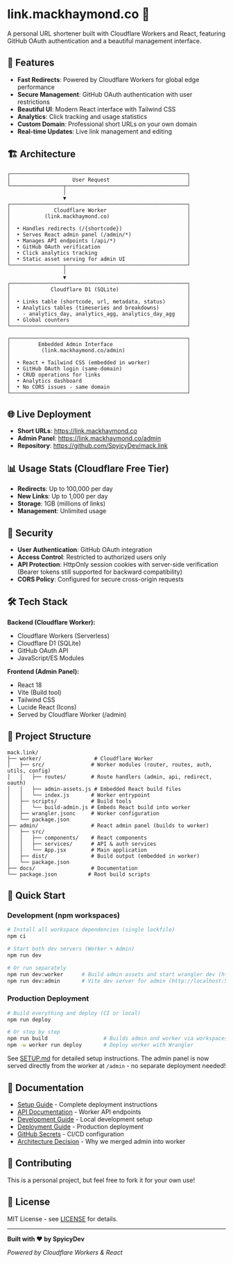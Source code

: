 # link.mackhaymond.co 🍌

A personal URL shortener built with Cloudflare Workers and React, featuring GitHub OAuth authentication and a beautiful management interface.

## 🚀 Features

- **Fast Redirects**: Powered by Cloudflare Workers for global edge performance
- **Secure Management**: GitHub OAuth authentication with user restrictions
- **Beautiful UI**: Modern React interface with Tailwind CSS
- **Analytics**: Click tracking and usage statistics
- **Custom Domain**: Professional short URLs on your own domain
- **Real-time Updates**: Live link management and editing

## 🏗 Architecture

```
┌─────────────────────────────────────────────────────────┐
│                    User Request                         │
└─────────────────┬───────────────────────────────────────┘
                  │
                  ▼
┌─────────────────────────────────────────────────────────┐
│              Cloudflare Worker                          │
│           (link.mackhaymond.co)                         │
│                                                         │
│  • Handles redirects (/{shortcode})                     │
│  • Serves React admin panel (/admin/*)                  │
│  • Manages API endpoints (/api/*)                       │
│  • GitHub OAuth verification                            │
│  • Click analytics tracking                             │
│  • Static asset serving for admin UI                    │
└─────────────────┬───────────────────────────────────────┘
                  │
                  ▼
┌─────────────────────────────────────────────────────────┐
│             Cloudflare D1 (SQLite)                      │
│                                                         │
│  • Links table (shortcode, url, metadata, status)       │
│  • Analytics tables (timeseries and breakdowns)         │
│    - analytics_day, analytics_agg, analytics_day_agg    │
│  • Global counters                                      │
└─────────────────────────────────────────────────────────┘

┌─────────────────────────────────────────────────────────┐
│         Embedded Admin Interface                        │
│          (link.mackhaymond.co/admin)                    │
│                                                         │
│  • React + Tailwind CSS (embedded in worker)            │
│  • GitHub OAuth login (same-domain)                     │
│  • CRUD operations for links                            │
│  • Analytics dashboard                                  │
│  • No CORS issues - same domain                         │
└─────────────────────────────────────────────────────────┘
```

## 🌐 Live Deployment

- **Short URLs**: https://link.mackhaymond.co
- **Admin Panel**: https://link.mackhaymond.co/admin
- **Repository**: https://github.com/SpyicyDev/mack.link

## 📊 Usage Stats (Cloudflare Free Tier)

- **Redirects**: Up to 100,000 per day
- **New Links**: Up to 1,000 per day  
- **Storage**: 1GB (millions of links)
- **Management**: Unlimited usage

## 🔐 Security

- **User Authentication**: GitHub OAuth integration
- **Access Control**: Restricted to authorized users only
- **API Protection**: HttpOnly session cookies with server-side verification (Bearer tokens still supported for backward compatibility)
- **CORS Policy**: Configured for secure cross-origin requests

## 🛠 Tech Stack

**Backend (Cloudflare Worker):**
- Cloudflare Workers (Serverless)
- Cloudflare D1 (SQLite)
- GitHub OAuth API
- JavaScript/ES Modules

**Frontend (Admin Panel):**
- React 18
- Vite (Build tool)
- Tailwind CSS
- Lucide React (Icons)
- Served by Cloudflare Worker (/admin)

## 📁 Project Structure

```
mack.link/
├── worker/                 # Cloudflare Worker
│   ├── src/               # Worker modules (router, routes, auth, utils, config)
│   │   ├── routes/        # Route handlers (admin, api, redirect, oauth)
│   │   ├── admin-assets.js # Embedded React build files
│   │   └── index.js       # Worker entrypoint
│   ├── scripts/           # Build tools
│   │   └── build-admin.js # Embeds React build into worker
│   ├── wrangler.jsonc     # Worker configuration
│   └── package.json
├── admin/                 # React admin panel (builds to worker)
│   ├── src/
│   │   ├── components/    # React components
│   │   ├── services/      # API & auth services
│   │   └── App.jsx        # Main application
│   ├── dist/              # Build output (embedded in worker)
│   └── package.json
├── docs/                  # Documentation
└── package.json          # Root build scripts
```

## 🚀 Quick Start

### Development (npm workspaces)
```bash
# Install all workspace dependencies (single lockfile)
npm ci

# Start both dev servers (Worker + Admin)
npm run dev

# Or run separately
npm run dev:worker      # Build admin assets and start wrangler dev (http://localhost:8787)
npm run dev:admin       # Vite dev server for admin (http://localhost:5173)
```

### Production Deployment
```bash
# Build everything and deploy (CI or local)
npm run deploy

# Or step by step
npm run build                  # Builds admin and worker via workspaces
npm -w worker run deploy       # Deploy worker with Wrangler
```

See [SETUP.md](./docs/SETUP.md) for detailed setup instructions. The admin panel is now served directly from the worker at `/admin` - no separate deployment needed!

## 📖 Documentation

- [Setup Guide](./docs/SETUP.md) - Complete deployment instructions
- [API Documentation](./docs/API.md) - Worker API endpoints  
- [Development Guide](./docs/DEVELOPMENT.md) - Local development setup
- [Deployment Guide](./docs/DEPLOYMENT.md) - Production deployment
- [GitHub Secrets](./docs/GITHUB_SECRETS.md) - CI/CD configuration
- [Architecture Decision](./docs/ADMIN_INTEGRATION.md) - Why we merged admin into worker

## 🤝 Contributing

This is a personal project, but feel free to fork it for your own use!

## 📄 License

MIT License - see [LICENSE](./LICENSE) for details.

---

**Built with ❤️ by SpyicyDev**

*Powered by Cloudflare Workers & React*
